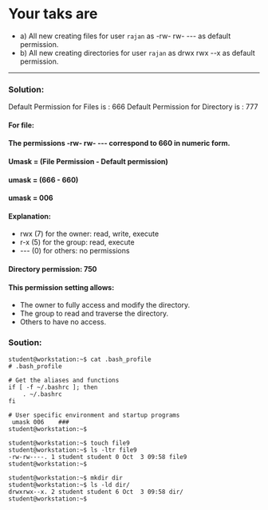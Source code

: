 # Your taks are 
- a) All new creating files for user `rajan` as -rw- rw- --- as default permission.
- b) All new creating directories for user `rajan` as drwx rwx --x as default permission.
---

### Solution:

Default Permission for Files is     : 666
Default Permission for Directory is : 777

#### For file: 
#### The permissions -rw- rw- --- correspond to 660 in numeric form.
#### Umask = (File Permission - Default permission)
#### umask = (666 - 660)
#### umask = 006
#### Explanation:

 -    rwx (7) for the owner: read, write, execute
 -    r-x (5) for the group: read, execute
 -    --- (0) for others: no permissions

#### Directory permission: 750

#### This permission setting allows:

  -  The owner to fully access and modify the directory.
  -  The group to read and traverse the directory.
  -  Others to have no access.

### Soution:

```
student@workstation:~$ cat .bash_profile 
# .bash_profile

# Get the aliases and functions
if [ -f ~/.bashrc ]; then
    . ~/.bashrc
fi

# User specific environment and startup programs
 umask 006    ### 
student@workstation:~$

student@workstation:~$ touch file9
student@workstation:~$ ls -ltr file9
-rw-rw----. 1 student student 0 Oct  3 09:58 file9
student@workstation:~$

student@workstation:~$ mkdir dir
student@workstation:~$ ls -ld dir/
drwxrwx--x. 2 student student 6 Oct  3 09:58 dir/
student@workstation:~$

```
